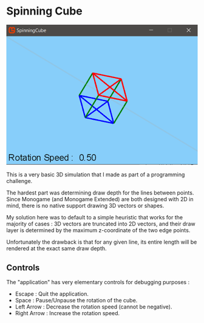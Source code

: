 ﻿# Spinning Cube

![](preview.png)

This is a very basic 3D simulation that I made as part of a programming challenge.  
  
The hardest part was determining draw depth for the lines between points. 
Since Monogame (and Monogame Extended) are both designed with 2D in mind,
there is no native support drawing 3D vectors or shapes.   
  
My solution here was to default to a simple heuristic that works for the majority of cases : 
3D vectors are truncated into 2D vectors, and their draw layer is determined
by the maximum z-coordinate of the two edge points.  
  
Unfortunately the drawback is that 
for any given line, its entire length will be rendered at the exact same draw depth.

## Controls
The "application" has very elementary controls for debugging purposes : 
- Escape : Quit the application.  
- Space : Pause/Unpause the rotation of the cube.
- Left Arrow : Decrease the rotation speed (cannot be negative).
- Right Arrow : Increase the rotation speed.
